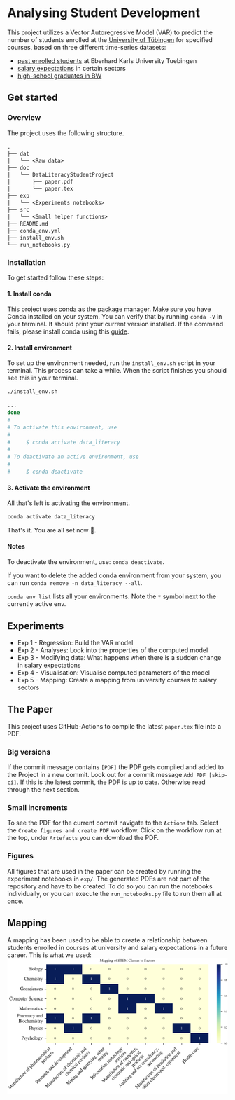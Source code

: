 # Analysing Student Development

This project utilizes a Vector Autoregressive Model (VAR) to predict the number of students enrolled at the [University of Tübingen](https://uni-tuebingen.de) for specified courses, based on three different time-series datasets:
- [past enrolled students](https://uni-tuebingen.de/einrichtungen/verwaltung/iv-studierende/studierendenabteilung/statistiken/) at Eberhard Karls University Tuebingen
- [salary expectations](https://www-genesis.destatis.de/genesis//online?operation=table&code=62321-0001&bypass=true&levelindex=0&levelid=1702307320529#abreadcrumb) in certain sectors
- [high-school graduates in BW](https://www.statistik-bw.de/BildungKultur/SchulenAllgem/LRt0302.jsp)

## Get started
### Overview
The project uses the following structure.
```
.
├── dat
│   └── <Raw data>
├── doc
│   └── DataLiteracyStudentProject
│       ├── paper.pdf
│       └── paper.tex
├── exp
│   └── <Experiments notebooks>
├── src
│   └── <Small helper functions>
├── README.md
├── conda_env.yml
├── install_env.sh
└── run_notebooks.py
```

### Installation
To get started follow these steps:
#### 1. Install conda
This project uses [conda](https://conda.io/projects/conda/en/latest/index.html) as the package manager. Make sure you have Conda installed on your system.
You can verify that by running `conda -V` in your terminal. It should print your current version installed.
If the command fails, please install conda using this [guide](https://conda.io/projects/conda/en/latest/user-guide/install/index.html#regular-installation).


#### 2. Install environment
To set up the environment needed, run the `install_env.sh` script in your terminal. This process can take a while.
When the script finishes you should see this in your terminal.
```sh
./install_env.sh
```
```sh
...
done
#
# To activate this environment, use
#
#     $ conda activate data_literacy
#
# To deactivate an active environment, use
#
#     $ conda deactivate
```

#### 3. Activate the environment
All that's left is activating the environment.
```sh
conda activate data_literacy
```
That's it. You are all set now 🚀.

#### Notes
To deactivate the environment, use: `conda deactivate`.

If you want to delete the added conda environment from your system, you can run `conda remove -n data_literacy --all`.

`conda env list` lists all your environments. Note the `*` symbol next to the currently active env.

## Experiments
- Exp 1 - Regression: Build the VAR model
- Exp 2 - Analyses: Look into the properties of the computed model
- Exp 3 - Modifying data: What happens when there is a sudden change in salary expectations
- Exp 4 - Visualisation: Visualise computed parameters of the model
- Exp 5 - Mapping: Create a mapping from university courses to salary sectors


## The Paper
This project uses GitHub-Actions to compile the latest `paper.tex` file into a PDF.

### Big versions
If the commit message contains `[PDF]` the PDF gets compiled and added to the Project in a new commit. Look out for a commit message `Add PDF [skip-ci]`. If this is the latest commit, the PDF is up to date.
Otherwise read through the next section.

### Small increments
To see the PDF for the current commit navigate to the `Actions` tab. Select the `Create figures and create PDF` workflow. Click on the workflow run at the top, under `Artefacts` you can download the PDF.

### Figures
All figures that are used in the paper can be created by running the experiment notebooks in `exp/`. The generated PDFs are not part of the repository and have to be created. To do so you can run the notebooks individually, or you can execute the `run_notebooks.py` file to run them all at once.


## Mapping
A mapping has been used to be able to create a relationship between students enrolled in courses at university and salary expectations in a future career.
This is what we used:
![STEM to salary sector mapping](fig/STEMFieldsToSectorHeatMap.png)


